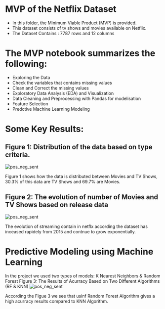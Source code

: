 # MVP of the Netflix Dataset
- In this folder, the Minimum Viable Product (MVP) is provided. 
- This dataset consists of tv shows and movies available on Netflix.
- The Dataset Contains : 7787 rows and 12 columns

# The MVP notebook summarizes the following:
- Exploring the Data
- Check the variables that contains missing values
- Clean and Correct the missing values
- Exploratory Data Analysis (EDA) and Visualization
- Data Cleaning and Preprocessing with Pandas for modelisation
- Feature Selection
- Predctive Machine Learning Modeling
# Some Key Results:
## Figure 1: Distribution of the data based on type criteria.
![pos_neg_sent](https://github.com/NoufAlfaisal/Mvb-of-netflix-pro/blob/main/image.png)


Figure 1 shows how the data is distributed between Movies and TV Shows, 30.3% of this data are TV Shows and 69.7% are Movies.

## Figure 2: The evolution of number of Movies and TV Shows based on release data
![pos_neg_sent](https://github.com/NoufAlfaisal/Mvb-of-netflix-pro/blob/main/image2.png)


The evolution of streaming contain in netflx according the dataset has inceased rapidely from 2015 and contnue to grow exponentially.

# Predictive Modeling using Machine Learning
In the project we used two types of models: K Nearest Neighbors & Random Forest
Figure 3: The Results of Acurracy Based on Two Different Algorithms (RF & KNN)
![pos_neg_sent](https://github.com/NoufAlfaisal/Mvb-of-netflix-pro/blob/main/image3.png)


According the Figue 3 we see that usinf Random Forest Algorithm gives a high acurracy results compared to KNN Algorithm.
